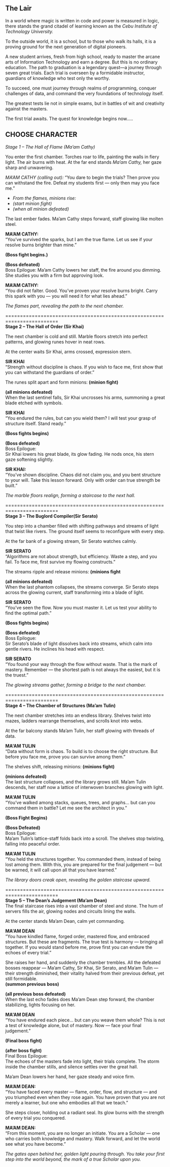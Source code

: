 ## The Lair

In a world where magic is written in code and power is measured in logic, there stands the grand citadel of learning known as the *Cebu Institute of Technology University.*

To the outside world, it is a school, but to those who walk its halls, it is a proving ground for the next generation of digital pioneers.

A new student arrives, fresh from high school, ready to master the arcane arts of Information Technology and earn a degree. But this is no ordinary education. The path to graduation is a legendary quest—a journey through seven great trials. Each trial is overseen by a formidable instructor, guardians of knowledge who test only the worthy.

To succeed, one must journey through realms of programming, conquer challenges of data, and command the very foundations of technology itself.

The greatest tests lie not in simple exams, but in battles of wit and creativity against the masters.

The first trial awaits. The quest for knowledge begins now.....

## CHOOSE CHARACTER

*Stage 1 – The Hall of Flame (Ma’am Cathy)*

You enter the first chamber. Torches roar to life, painting the walls in fiery light. The air burns with heat.
At the far end stands *Ma’am Cathy,* her gaze sharp and unwavering.

*MA’AM CATHY (calling out):*
“You dare to begin the trials? Then prove you can withstand the fire. Defeat my students first — only then may you face me.”

* *From the flames, minions rise:*
* *(start minion fight)*
* *(when all minion defeated)*

The last ember fades. Ma’am Cathy steps forward, staff glowing like molten steel.

<b>MA’AM CATHY:</b><br>
“You’ve survived the sparks, but I am the true flame. Let us see if your resolve burns brighter than mine.”

<b>(Boss fight begins.)</b><br>

<b>(Boss defeated)</b><br>
Boss Epilogue:
Ma’am Cathy lowers her staff, the fire around you dimming. She studies you with a firm but approving look.

<b>MA’AM CATHY:</b><br>
“You did not falter. Good. You’ve proven your resolve burns bright. Carry this spark with you — you will need it for what lies ahead.”

<i>The flames part, revealing the path to the next chamber.</i>

========================================================================<br>
<b>Stage 2 – The Hall of Order (Sir Khai)</b><br>

The next chamber is cold and still. Marble floors stretch into perfect patterns, and glowing runes hover in neat rows.

At the center waits Sir Khai, arms crossed, expression stern.

<b>SIR KHAI</b><br>
“Strength without discipline is chaos. If you wish to face me, first show that you can withstand the guardians of order.”

The runes split apart and form minions:
<b>(minion fight)</b><br>

<b>(all minions defeated)</b><br>
When the last sentinel falls, Sir Khai uncrosses his arms, summoning a great blade etched with symbols.


<b>SIR KHAI</b><br>
“You endured the rules, but can you wield them? I will test your grasp of structure itself. Stand ready.”

<b>(Boss fights begins)</b><br>

<b>(Boss defeated)</b><br>
Boss Epilogue:<br>
Sir Khai lowers his great blade, its glow fading. He nods once, his stern gaze softening slightly.

<b>SIR KHAI:</b><br>
“You’ve shown discipline. Chaos did not claim you, and you bent structure to your will. Take this lesson forward. Only with order can true strength be built.”

<i>The marble floors realign, forming a staircase to the next hall.</i>

========================================================================<br>
<b>Stage 3 – The Buglord Compiler(Sir Serato)</b><br>

You step into a chamber filled with shifting pathways and streams of light that twist like rivers. The ground itself seems to reconfigure with every step.

At the far bank of a glowing stream, Sir Serato watches calmly.

<b>SIR SERATO</b><br>
“Algorithms are not about strength, but efficiency. Waste a step, and you fail. To face me, first survive my flowing constructs.”

The streams ripple and release minions:
<b>(minions fight</b><br>

<b>(all minions defeated)</b><br>
When the last phantom collapses, the streams converge. Sir Serato steps across the glowing current, staff transforming into a blade of light.

<b>SIR SERATO</b><br>
“You’ve seen the flow. Now you must master it. Let us test your ability to find the optimal path.”

<b>(Boss fights begins)</b><br>

<b>(Boss defeated)</b><br>
Boss Epilogue:<br>
Sir Serato’s blade of light dissolves back into streams, which calm into gentle rivers. He inclines his head with respect.

<b>SIR SERATO</b><br>
“You found your way through the flow without waste. That is the mark of mastery. Remember — the shortest path is not always the easiest, but it is the truest.”

<i>The glowing streams gather, forming a bridge to the next chamber.</i>

========================================================================<br>
<b>Stage 4 – The Chamber of Structures (Ma’am Tulin)</b><br>

The next chamber stretches into an endless library. Shelves twist into mazes, ladders rearrange themselves, and scrolls knot into webs.

At the far balcony stands Ma’am Tulin, her staff glowing with threads of data.

<b>MA'AM TULIN</b><br>
“Data without form is chaos. To build is to choose the right structure. But before you face me, prove you can survive among them.”

The shelves shift, releasing minions:
<b>(minions fight)</b><br>

<b>(minions defeated)</b><br>
The last structure collapses, and the library grows still. Ma’am Tulin descends, her staff now a lattice of interwoven branches glowing with light.

<b>MA'AM TULIN</b><br>
“You’ve walked among stacks, queues, trees, and graphs… but can you command them in battle? Let me see the architect in you.”

<b>(Boss Fight Begins)</b><br>

<b>(Boss Defeated)</b><br>
Boss Epilogue:<br>
Ma’am Tulin’s lattice-staff folds back into a scroll. The shelves stop twisting, falling into peaceful order.

<b>MA'AM TULIN</b><br>
“You held the structures together. You commanded them, instead of being lost among them. With this, you are prepared for the final judgement — but be warned, it will call upon all that you have learned.”

<i>The library doors creak open, revealing the golden staircase upward.</i>

========================================================================<br>
<b>Stage 5 – The Dean’s Judgement (Ma’am Dean)</b><br>
The final staircase rises into a vast chamber of steel and stone. The hum of servers fills the air, glowing nodes and circuits lining the walls.

At the center stands Ma’am Dean, calm yet commanding.

<b>MA'AM DEAN</b><br>
“You have kindled flame, forged order, mastered flow, and embraced structures. But these are fragments. The true test is harmony — bringing all together. If you would stand before me, prove first you can endure the echoes of every trial.”

She raises her hand, and suddenly the chamber trembles. All the defeated bosses reappear — Ma’am Cathy, Sir Khai, Sir Serato, and Ma’am Tulin — their strength diminished, their vitality halved from their previous defeat, yet still formidable.<br>
<b>(summon previous boss)</b><br>

<b>(all previous boss defeated)</b><br>
When the last echo fades does Ma’am Dean step forward, the chamber stabilizing, lights focusing on her.

<b>MA'AM DEAN</b><br>
“You have endured each piece… but can you weave them whole? This is not a test of knowledge alone, but of mastery. Now — face your final judgement.”

<b>(Final boss fight)</b><br>

<b>(after boss fight)</b><br>
Final Boss Epilogue:<br>
The echoes of the masters fade into light, their trials complete. The storm inside the chamber stills, and silence settles over the great hall.

Ma’am Dean lowers her hand, her gaze steady and voice firm.

<b>MA’AM DEAN:</b><br>
“You have faced every master — flame, order, flow, and structure — and you triumphed even when they rose again. You have proven that you are not merely a learner, but one who embodies all that we teach.”

She steps closer, holding out a radiant seal. Its glow burns with the strength of every trial you conquered.

<b>MA’AM DEAN:</b><br>
“From this moment, you are no longer an initiate. You are a Scholar — one who carries both knowledge and mastery. Walk forward, and let the world see what you have become.”

<i>The gates open behind her, golden light pouring through. You take your first step into the world beyond, the mark of a true Scholar upon you.</i>


